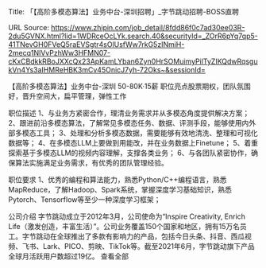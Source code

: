 Title: 「【高阶多模态算法】业务中台-深圳招聘」_字节跳动招聘-BOSS直聘

URL Source: https://www.zhipin.com/job_detail/8fdd86f0c7ad30ee03R-2du5GVNX.html?lid=1WDRceOcLYk.search.40&securityId=_ZOrR6pYq7qp5-41TNevGH0FVeQ5raEVSgtr4sOlUsfWw7rkG5zINmiH-2mecq1NlVvPzhWw3HFMN07-cKxCBdkkRBoJXXcQx23ApKamLYban6Zyn0HrSOMuimyPilTyZIKQdwRqsgukVn4Ys3aIHMReHBK3mCv45OnicJ7yh-72Oks~&sessionId=

【高阶多模态算法】业务中台-深圳 50-80K·15薪
职位亮点股票期权，团队氛围好，晋升空间大，扁平管理，弹性工作

职位描述
1、与业务方紧密合作，理清业务需求并从多模态角度提供解决方案；
2、跟进前沿多模态算法，了解常见多模态任务、数据、评测手段，能够使用内外部多模态工具；
3、处理和分析多模态数据，需要能够有效地清洗、整理和可视化数据等；
4、在多模态LLM上要做到用能改，并在业务数据上Finetune；
5、着重探索基于多模态LLM的视频内容理解，支撑各类业务；
6、与各团队紧密协作，确保算法实施满足业务需求，有优秀的团队管理经验。

职位要求
1、优秀的编程和算法能力，熟悉Python/C++编程语言，熟悉MapReduce，了解Hadoop、Spark系统，掌握深度学习基础知识，熟悉Pytorch、Tensorflow等至少一种深度学习框架；

公司介绍
字节跳动成立于2012年3月，公司使命为“Inspire Creativity, Enrich Life（激发创造，丰富生活）”。公司业务覆盖150个国家和地区，拥有15万名员工。字节跳动在全球推出了多款有影响力的产品，包括今日头条、抖音、西瓜视频、飞书、Lark、PICO、剪映、TikTok等。截至2021年6月，字节跳动旗下产品全球月活跃用户数超过19亿。
                                        查看全部